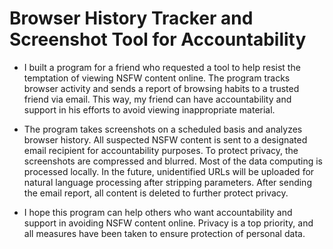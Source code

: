 # Browser History Tracker and Screenshot Tool for Accountability
- I built a program for a friend who requested a tool to help resist the temptation of viewing NSFW content online. The program tracks browser activity and sends a report of browsing habits to a trusted friend via email. This way, my friend can have accountability and support in his efforts to avoid viewing inappropriate material.

- The program takes screenshots on a scheduled basis and analyzes browser history. All suspected NSFW content is sent to a designated email recipient for accountability purposes. To protect privacy, the screenshots are compressed and blurred. Most of the data computing is processed locally. In the future, unidentified URLs will be uploaded for natural language processing after stripping parameters. After sending the email report, all content is deleted to further protect privacy.

- I hope this program can help others who want accountability and support in avoiding NSFW content online. Privacy is a top priority, and all measures have been taken to ensure protection of personal data.
